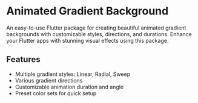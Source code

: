 # Animated Gradient Background

An easy-to-use Flutter package for creating beautiful animated gradient backgrounds with customizable styles, directions, and durations. Enhance your Flutter apps with stunning visual effects using this package.

## Features

- Multiple gradient styles: Linear, Radial, Sweep
- Various gradient directions
- Customizable animation duration and angle
- Preset color sets for quick setup



